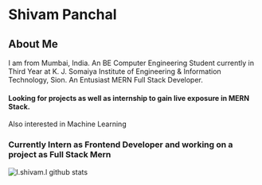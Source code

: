 # Shivam Panchal

## About Me
I am from Mumbai, India.
An BE Computer Engineering Student currently in Third Year at K. J. Somaiya Institute of Engineering & Information Technology, Sion.
An Entusiast MERN Full Stack Developer.
#### Looking for projects as well as internship to gain live exposure in MERN Stack.

Also interested in Machine Learning

### Currently Intern as Frontend Developer and working on a project as Full Stack Mern
![l._shivam_.l github stats](https://github-readme-stats.vercel.app/api?username=GodWin1100&show_icons=true&theme=tokyonight)
